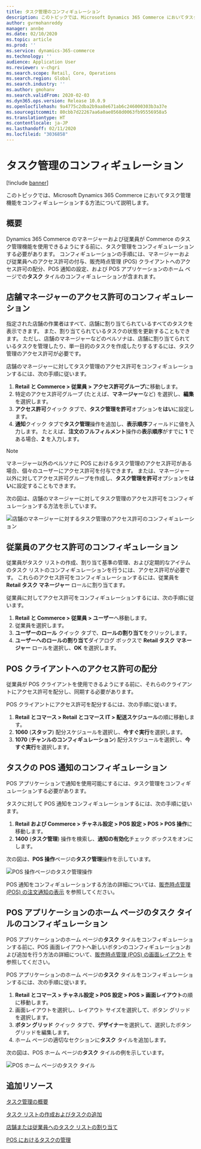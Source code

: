 ```yaml
---
title: タスク管理のコンフィギュレーション
description: このトピックでは、Microsoft Dynamics 365 Commerce においてタスク管理機能をコンフィギュレーションする方法について説明します。
author: gvrmohanreddy
manager: annbe
ms.date: 02/10/2020
ms.topic: article
ms.prod: ''
ms.service: dynamics-365-commerce
ms.technology: ''
audience: Application User
ms.reviewer: v-chgri
ms.search.scope: Retail, Core, Operations
ms.search.region: Global
ms.search.industry: ''
ms.author: gmohanv
ms.search.validFrom: 2020-02-03
ms.dyn365.ops.version: Release 10.0.9
ms.openlocfilehash: 9a4775c2dba2b9aa8e671ab6c246000303b3a37e
ms.sourcegitcommit: 80cbb7d22267aa6a0ae0568d0063fb95556958a5
ms.translationtype: HT
ms.contentlocale: ja-JP
ms.lasthandoff: 02/11/2020
ms.locfileid: "3036858"
---
```

# <a name="configure-task-management"></a>タスク管理のコンフィギュレーション

[!include [banner](includes/banner.md)]

このトピックでは、Microsoft Dynamics 365 Commerce においてタスク管理機能をコンフィギュレーションする方法について説明します。

## <a name="overview"></a>概要

Dynamics 365 Commerce のマネージャーおよび従業員が Commerce のタスク管理機能を使用できるようにする前に、タスク管理をコンフィギュレーションする必要があります。 コンフィギュレーションの手順には、マネージャーおよび従業員へのアクセス許可の付与、販売時点管理 (POS) クライアントへのアクセス許可の配分、POS 通知の設定、および POS アプリケーションのホーム ページでの**タスク** タイルのコンフィギュレーションが含まれます。

## <a name="configure-permissions-for-store-managers"></a>店舗マネージャーのアクセス許可のコンフィギュレーション

指定された店舗の作業者はすべて、店舗に割り当てられているすべてのタスクを表示できます。 また、割り当てられているタスクの状態を更新することもできます。 ただし、店舗のマネージャーなどのペルソナは、店舗に割り当てられているタスクを管理したり、単一目的のタスクを作成したりするするには、タスク管理のアクセス許可が必要です。

店舗のマネージャーに対してタスク管理のアクセス許可をコンフィギュレーションするには、次の手順に従います。

1. **Retail と Commerce \> 従業員 \> アクセス許可グループ**に移動します。
1. 特定のアクセス許可グループ (たとえば、**マネージャー**など) を選択し、**編集**を選択します。
1. **アクセス許可**クイック タブで、**タスク管理を許可**オプションを**はい**に設定します。
1. **通知**クイック タブで**タスク管理**操作を追加し、**表示順序**フィールドに値を入力します。 たとえば、**注文のフルフィルメント**操作の**表示順序**がすでに **1** である場合、**2** を入力します。
    
> [!NOTE]
> マネージャー以外のペルソナに POS におけるタスク管理のアクセス許可がある場合、個々のユーザーにアクセス許可を付与できます。 または、マネージャー以外に対してアクセス許可グループを作成し、**タスク管理を許可**オプションを**はい**に設定することもできます。

次の図は、店舗のマネージャーに対してタスク管理のアクセス許可をコンフィギュレーションする方法を示しています。

![店舗のマネージャーに対するタスク管理のアクセス許可のコンフィギュレーション](media/HQ-POS-Tasks-Notifications-User-Permission.png)

## <a name="configure-permissions-for-employees"></a>従業員のアクセス許可のコンフィギュレーション

従業員がタスク リストの作成、割り当て基準の管理、および定期的なアイテムのタスク リストのコンフィギュレーションを行うには、アクセス許可が必要です。 これらのアクセス許可をコンフィギュレーションするには、従業員を **Retail タスク マネージャー** ロールに割り当てます。

従業員に対してアクセス許可をコンフィギュレーションするには、次の手順に従います。

1. **Retail と Commerce \> 従業員 \> ユーザー**へ移動します。
1. 従業員を選択します。
1. **ユーザーのロール** クイック タブで、**ロールの割り当て**をクリックします。
1. **ユーザーへのロールの割り当て**ダイアログ ボックスで **Retail タスク マネージャー** ロールを選択し、**OK** を選択します。

## <a name="distribute-permissions-to-pos-clients"></a>POS クライアントへのアクセス許可の配分

従業員が POS クライアントを使用できるようにする前に、それらのクライアントにアクセス許可を配分し、同期する必要があります。

POS クライアントにアクセス許可を配分するには、次の手順に従います。

1. **Retail とコマース \> Retail とコマース IT \> 配送スケジュール**の順に移動します。
1. **1060** (**スタッフ**) 配分スケジュールを選択し、**今すぐ実行**を選択します。
1. **1070** (**チャンルのコンフィギュレーション**) 配分スケジュールを選択し、**今すぐ実行**を選択します。

## <a name="configure-pos-notifications-for-tasks"></a>タスクの POS 通知のコンフィギュレーション

POS アプリケーションで通知を使用可能にするには、タスク管理をコンフィギュレーションする必要があります。

タスクに対して POS 通知をコンフィギュレーションするには、次の手順に従います。

1. **Retail および Commerce \> チャネル設定 \> POS 設定 \> POS \> POS 操作**に移動します。
1. **1400** (**タスク管理**) 操作を検索し、**通知の有効化**チェック ボックスをオンにします。

次の図は、**POS 操作**ページの**タスク管理**操作を示しています。

![POS 操作ページのタスク管理操作](media/HQ-POS-Tasks-Notifications.png)

POS 通知をコンフィギュレーションする方法の詳細については、[販売時点管理 (POS) の注文通知の表示](notifications-pos.md) を参照してください。

## <a name="configure-the-tasks-tile-on-a-pos-application-home-page"></a>POS アプリケーションのホーム ページのタスク タイルのコンフィギュレーション

POS アプリケーションのホーム ページの**タスク** タイルをコンフィギュレーションする前に、POS 画面レイアウトへ新しいボタンのコンフィギュレーションおよび追加を行う方法の詳細について、[販売時点管理 (POS) の画面レイアウト](pos-screen-layouts.md) を参照してください。

POS アプリケーションのホーム ページの**タスク** タイルをコンフィギュレーションするには、次の手順に従います。

1. **Retail とコマース \> チャネル設定 \> POS 設定 \> POS \> 画面レイアウト**の順に移動します。
1. 画面レイアウトを選択し、レイアウト サイズを選択して、ボタン グリッドを選択します。
1. **ボタン グリッド** クイック タブで、**デザイナー**を選択して、選択したボタン グリッドを編集します。
1. ホーム ページの適切なセクションに**タスク** タイルを追加します。

次の図は、POS ホーム ページの**タスク** タイルの例を示しています。

![POS ホーム ページのタスク タイル](media/POS-home-screen-tasks-button-image.png)

## <a name="additional-resources"></a>追加リソース

[タスク管理の概要](task-mgmt-overview.md)

[タスク リストの作成およびタスクの追加](task-mgmt-create-lists.md)

[店舗または従業員へのタスク リストの割り当て](task-mgmt-assign-lists.md)

[POS におけるタスクの管理](task-mgmt-POS.md)
